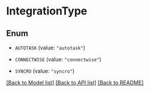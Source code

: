 # IntegrationType

## Enum


* `AUTOTASK` (value: `"autotask"`)

* `CONNECTWISE` (value: `"connectwise"`)

* `SYNCRO` (value: `"syncro"`)


[[Back to Model list]](../README.md#documentation-for-models) [[Back to API list]](../README.md#documentation-for-api-endpoints) [[Back to README]](../README.md)


